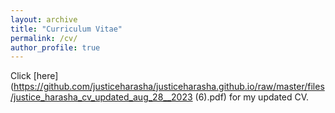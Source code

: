 ```yaml
---
layout: archive
title: "Curriculum Vitae"
permalink: /cv/
author_profile: true
---
```


Click [here](https://github.com/justiceharasha/justiceharasha.github.io/raw/master/files/justice_harasha_cv_updated_aug_28__2023 (6).pdf) for my updated CV.

